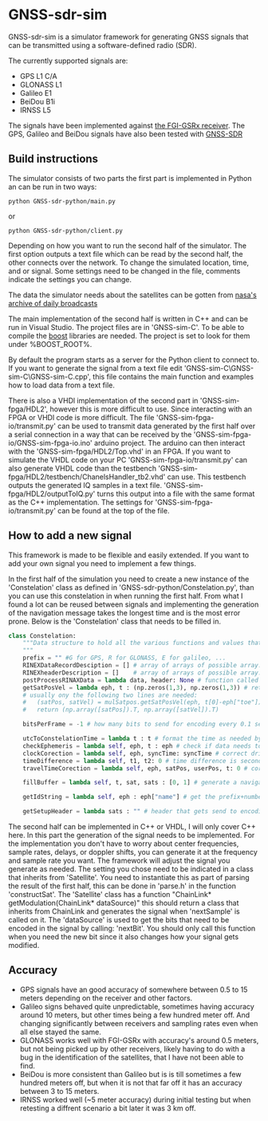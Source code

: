 # GNSS-sdr-sim
GNSS-sdr-sim is a simulator framework for generating GNSS signals that can be transmitted using a software-defined radio (SDR).

The currently supported signals are:
* GPS L1 C/A
* GLONASS L1
* Galileo E1
* BeiDou B1i
* IRNSS L5

The signals have been implemented against [the FGI-GSRx receiver](https://github.com/nlsfi/FGI-GSRx).
The GPS, Galileo and BeiDou signals have also been tested with [GNSS-SDR](https://gnss-sdr.org/)

## Build instructions

The simulator consists of two parts the first part is implemented in Python an can be run in two ways:
```
python GNSS-sdr-python/main.py
```
or
```
python GNSS-sdr-python/client.py
```

Depending on how you want to run the second half of the simulator.
The first option outputs a text file which can be read by the second half, the other connects over the network.
To change the simulated location, time, and or signal. Some settings need to be changed in the file, comments indicate the settings you can change.

The data the simulator needs about the satellites can be gotten from [nasa's archive of daily broadcasts](https://cddis.nasa.gov/archive/gnss/data/daily/)

The main implementation of the second half is written in C++ and can be run in Visual Studio. The project files are in 'GNSS-sim-C'. To be able to compile the [boost](https://www.boost.org/) libraries are needed. The project is set to look for them under %BOOST_ROOT%. 

By default the program starts as a server for the Python client to connect to. If you want to generate the signal from a text file edit 'GNSS-sim-C\GNSS-sim-C\GNSS-sim-C.cpp', this file contains the main function and examples how to load data from a text file.

There is also a VHDl implementation of the second part in 'GNSS-sim-fpga/HDL2', however this is more difficult to use. Since interacting with an FPGA or VHDl code is more difficult. The file 'GNSS-sim-fpga-io/transmit.py' can be used to transmit data generated by the first half over a serial connection in a way that can be received by the 'GNSS-sim-fpga-io/GNSS-sim-fpga-io.ino' arduino project. The arduino can then interact with the 'GNSS-sim-fpga/HDL2/Top.vhd' in an FPGA.
If you want to simulate the VHDL code on your PC 'GNSS-sim-fpga-io/transmit.py' can also generate VHDL code than the testbench 'GNSS-sim-fpga/HDL2/testbench/ChanelsHandler_tb2.vhd' can use. This testbench outputs the generated IQ samples in a text file. 'GNSS-sim-fpga/HDL2/outputToIQ.py' turns this output into a file with the same format as the C++ implementation. The settings for 'GNSS-sim-fpga-io/transmit.py' can be found at the top of the file.


## How to add a new signal

This framework is made to be flexible and easily extended. If you want to add your own signal you need to implement a few things.

In the first half of the simulation you need to create a new instance of the 'Constelation' class as defined in 'GNSS-sdr-python/Constelation.py', than you can use this constelation in when running the first half.
From what I found a lot can be reused between signals and implementing the generation of the navigation message takes the longest time and is the most error prone. Below is the 'Constelation' class that needs to be filled in.
```Python
class Constelation:
    """Data structure to hold all the various functions and values that are required to define a GNSS signal.
    """
    prefix = "" #G for GPS, R for GLONASS, E for galileo, ...
    RINEXDataRecordDesciption = [] # array of arrays of possible array: array of lines, each line an array of values on that line, each value a string label or array of string label and parsing function (float is default parsing function)
    RINEXheaderDescription = []    # array of arrays of possible array: array of lines, each line an array of values on that line, each value a string that must match or array of string label and parsing function, for values that need to be stored
    postProcessRINAXData = lambda data, header: None # function called after parsing, handel any needed post processing here
    getSatPosVel = lambda eph, t : (np.zeros(1,3), np.zeros(1,3)) # return a satellite's position and velocity
    # usually ony the following two lines are needed:
    #   (satPos, satVel) = mulSatpos.getSatPosVel(eph, t[0]-eph["toe"])
    #   return (np.array([satPos]).T, np.array([satVel]).T)

    bitsPerFrame = -1 # how many bits to send for encoding every 0.1 seconds: bitrate/10

    utcToConstelationTime = lambda t : t # format the time as needed by the other functions, usually split in Time Of Week and Week Number. I have not used it for time corrections
    checkEphemeris = lambda self, eph, t : eph # check if data needs to be/can send for this satellite
    clockCorection = lambda self, eph, syncTime: syncTime # correct drift of the clock onboard the satellite, calculated before the satellites position is calculated
    timeDifference = lambda self, t1, t2: 0 # time difference is seconds, t1 and t2 are in the format returned by utcToConstelationTime
    travelTimeCorection = lambda self, eph, satPos, userPos, t: 0 # correct for effect of ionosphere, calculated after the satellites position is found

    fillBuffer = lambda self, t, sat, sats : [0, 1] # generate a navigation message

    getIdString = lambda self, eph : eph["name"] # get the prefix+number of a satellite

    getSetupHeader = lambda sats : "" # header that gets send to encoding to set it up correctly: prefix:(sv_id[arg],sv_id[arg],...)

```

The second half can be implemented in C++ or VHDL, I will only cover C++ here.
In this part the generation of the signal needs to be implemented. For the implementation you don't have to worry about center frequencies, sample rates, delays, or doppler shifts, you can generate it at the frequency and sample rate you want. The framework will adjust the signal you generate as needed. The setting you chose need to be indicated in a class that inherits from 'Satellite'. You need to instantiate this as part of parsing the result of the first half, this can be done in 'parse.h' in the function 'constructSat'. The 'Satellite' class has a function "ChainLink* getModulation(ChainLink* dataSource)" this should return a class that inherits from ChainLink and generates the signal when 'nextSample' is called on it. The 'dataSource' is used to get the bits that need to be encoded in the signal by calling: 'nextBit'. You should only call this function when you need the new bit since it also changes how your signal gets modified.



## Accuracy
* GPS signals have an good accuracy of somewhere between 0.5 to 15 meters depending on the receiver and other factors.
* Galileo signs behaved quite unpredictable, sometimes having accuracy around 10 meters, but other times being a few hundred meter off. And changing significantly between receivers and sampling rates even when all else stayed the same.
* GLONASS works well with FGI-GSRx with accuracy's around 0.5 meters, but not being picked up by other receivers, likely having to do with a bug in the identification of the satellites, that I have not been able to find.
* BeiDou is more consistent than Galileo but is is till sometimes a few hundred meters off, but when it is not that far off it has an accuracy between 3 to 15 meters.
* IRNSS worked well (~5 meter accuracy) during initial testing but when retesting a diffrent scenario a bit later it was 3 km off.